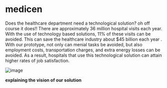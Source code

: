 # medicen
Does the healthcare department need a technological solution?
oh off course it does!!
There are approximately 36 million hospital visits each year. With the use of technology based solutions, 11% of these visits can be avoided. This can save the healthcare industry about $45 billion each year . 
With our prototype, not only can menial tasks be avoided, but also employment costs, transportation charges, and extra energy losses can be avoided. As a result, hospitals that use this technological solution can attain higher rates of job satisfaction.

![image](https://user-images.githubusercontent.com/81528176/163020428-5a83beaf-ffaa-4da4-8823-b413ed7c837d.png)

<b> explaining the vision of our solution</b>
